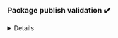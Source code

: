 ### Package publish validation :heavy_check_mark:

<details>
<summary>
Details
</summary>

| Package | Version | Status |
| :--- | ---: | :--- |
| package:firehose | 0.5.2 | already published at pub.dev |

Documentation at https://github.com/dart-lang/ecosystem/wiki/Publishing-automation.
    


</details>


